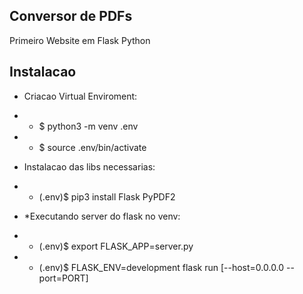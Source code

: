 ## Conversor de PDFs

Primeiro Website em Flask Python

## Instalacao
- Criacao Virtual Enviroment:
- - $ python3 -m venv .env
- - $ source .env/bin/activate

- Instalacao das libs necessarias:
- - (.env)$ pip3 install Flask PyPDF2

- *Executando server do flask no venv:
- - (.env)$ export FLASK_APP=server.py
- - (.env)$ FLASK_ENV=development flask run [--host=0.0.0.0 --port=PORT]
